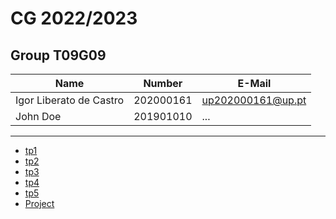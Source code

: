 # CG 2022/2023

## Group T09G09
| Name                     | Number    | E-Mail             |
| ------------------------ | --------- | ------------------ |
| Igor Liberato de Castro  | 202000161 | up202000161@up.pt  |
| John Doe                 | 201901010 | ...                |

----

  - [tp1](tp1/README.md)
  - [tp2](tp2/README.md)
  - [tp3](tp3/README.md)
  - [tp4](tp4/README.md)
  - [tp5](tp5/README.md)
  - [Project](proj/README.md)
